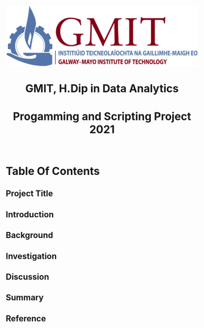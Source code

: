 <br/>

<p align="center">
  <img src="./JPEGs/GMIT_logo.jpg" width="500" />
</p>


<H1 align="center"> GMIT, H.Dip in Data Analytics  </H1>
<H1 align="center"> Progamming and Scripting Project 2021 </H1>
<br/>



# Table Of Contents 
## Project Title
## Introduction
## Background 
## Investigation
## Discussion
## Summary
## Reference

<br/>





































